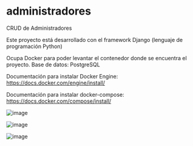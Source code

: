 # administradores
CRUD de Administradores

Este proyecto está desarrollado con el framework Django (lenguaje de programación Python)

Ocupa Docker para poder levantar el contenedor donde se encuentra el proyecto.
Base de datos: PostgreSQL

Documentación para instalar Docker Engine:
https://docs.docker.com/engine/install/

Documentación para instalar docker-compose:
https://docs.docker.com/compose/install/

![image](https://user-images.githubusercontent.com/53908138/139541333-e9b1ff41-5381-4fea-ab4b-a748e6c452f5.png)

![image](https://user-images.githubusercontent.com/53908138/139541340-88f38ac9-6f1f-404c-9b36-1a848fe2344e.png)

![image](https://user-images.githubusercontent.com/53908138/139541356-e8b61e30-7269-472c-b330-718629121a22.png)
